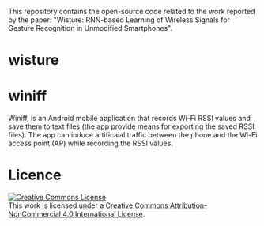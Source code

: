 This repository contains the open-source code related to the work reported by the paper: "Wisture: RNN-based Learning of Wireless Signals for Gesture Recognition in Unmodified Smartphones".
# wisture
# winiff
Winiff, is an Android mobile application that records Wi-Fi RSSI values and save them to text files (the app provide means for exporting the saved RSSI files).  The app can induce artificaial traffic between the phone and the Wi-Fi access point (AP) while recording the RSSI values.

# Licence

<a rel="license" href="http://creativecommons.org/licenses/by-nc/4.0/"><img alt="Creative Commons License" style="border-width:0" src="https://i.creativecommons.org/l/by-nc/4.0/88x31.png" /></a><br />This work is licensed under a <a rel="license" href="http://creativecommons.org/licenses/by-nc/4.0/">Creative Commons Attribution-NonCommercial 4.0 International License</a>.
